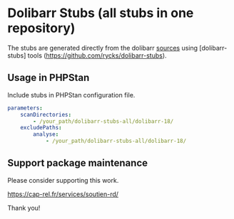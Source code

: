 # Dolibarr Stubs (all stubs in one repository)

The stubs are generated directly from the dolibarr [sources](https://github.com/dolibarr/dolibarr) using [dolibarr-stubs] tools (https://github.com/rycks/dolibarr-stubs).

## Usage in PHPStan

Include stubs in PHPStan configuration file.

```yaml
parameters:
	scanDirectories:
		- /your_path/dolibarr-stubs-all/dolibarr-18/
	excludePaths:
		analyse:
			- /your_path/dolibarr-stubs-all/dolibarr-18/
```

## Support package maintenance

Please consider supporting this work.

https://cap-rel.fr/services/soutien-rd/

Thank you!

